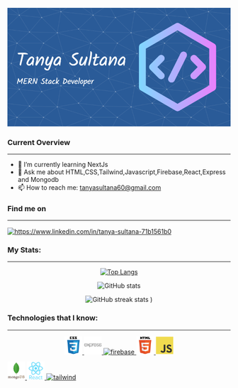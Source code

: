 ![](https://raw.githubusercontent.com/tithi4808/tithi4808/main/github-header-image%20(1).png)




### Current Overview
---
- 🌱 I’m currently learning NextJs 
- 💬 Ask me about HTML,CSS,Tailwind,Javascript,Firebase,React,Express and Mongodb 
- 📫 How to reach me: tanyasultana60@gmail.com 

### Find me on 
---



<p align="left">
<a href="https://linkedin.com/in/https://www.linkedin.com/in/tanya-sultana-71b1561b0" target="blank"><img align="center" src="https://raw.githubusercontent.com/rahuldkjain/github-profile-readme-generator/master/src/images/icons/Social/linked-in-alt.svg" alt="https://www.linkedin.com/in/tanya-sultana-71b1561b0" height="30" width="40" /></a>
</p>



### My Stats:
---

 

<div align=center>
  
  [![Top Langs](https://github-readme-stats.vercel.app/api/top-langs/?username=tithi4808)](https://github.com/anuraghazra/github-readme-stats)


  

![GitHub stats](https://github-readme-stats.vercel.app/api?username=tithi4808&show_icons=true) 




![GitHub streak stats](https://streak-stats.demolab.com/?user=tithi4808) )</div>

 
### Technologies that I know:

---


<p align="center">
<a href="https://www.w3schools.com/css/" target="_blank" rel="noreferrer"> <img src="https://raw.githubusercontent.com/devicons/devicon/master/icons/css3/css3-original-wordmark.svg" alt="css3" width="40" height="40"/> </a> <a href="https://expressjs.com" target="_blank" rel="noreferrer"> <img src="https://raw.githubusercontent.com/devicons/devicon/master/icons/express/express-original-wordmark.svg" alt="express" width="40" height="40"/> </a> <a href="https://firebase.google.com/" target="_blank" rel="noreferrer"> <img src="https://www.vectorlogo.zone/logos/firebase/firebase-icon.svg" alt="firebase" width="40" height="40"/> </a><a href="https://www.w3.org/html/" target="_blank" rel="noreferrer"> <img src="https://raw.githubusercontent.com/devicons/devicon/master/icons/html5/html5-original-wordmark.svg" alt="html5" width="40" height="40"/> </a> <a href="https://developer.mozilla.org/en-US/docs/Web/JavaScript" target="_blank" rel="noreferrer"> <img src="https://raw.githubusercontent.com/devicons/devicon/master/icons/javascript/javascript-original.svg" alt="javascript" width="40" height="40"/> </a></p>
<p align="center" >

  <a href="https://www.mongodb.com/" target="_blank" rel="noreferrer"> <img src="https://raw.githubusercontent.com/devicons/devicon/master/icons/mongodb/mongodb-original-wordmark.svg" alt="mongodb" width="40" height="40"/> </a> <a href="https://reactjs.org/" target="_blank" rel="noreferrer"> <img src="https://raw.githubusercontent.com/devicons/devicon/master/icons/react/react-original-wordmark.svg" alt="react" width="40" height="40"/> </a> <a href="https://tailwindcss.com/" target="_blank" rel="noreferrer"> <img src="https://www.vectorlogo.zone/logos/tailwindcss/tailwindcss-icon.svg" alt="tailwind" width="40" height="40"/> </a> </p>
